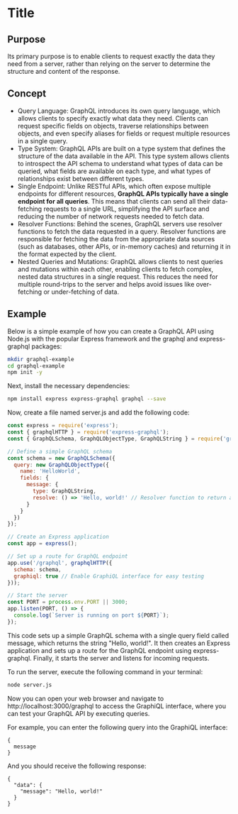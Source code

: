 # Title

## Purpose

Its primary purpose is to enable clients to request exactly the data they need from a server, rather than relying on the server to determine the structure and content of the response.

## Concept

* Query Language: GraphQL introduces its own query language, which allows clients to specify exactly what data they need. Clients can request specific fields on objects, traverse relationships between objects, and even specify aliases for fields or request multiple resources in a single query.
* Type System: GraphQL APIs are built on a type system that defines the structure of the data available in the API. This type system allows clients to introspect the API schema to understand what types of data can be queried, what fields are available on each type, and what types of relationships exist between different types.
* Single Endpoint: Unlike RESTful APIs, which often expose multiple endpoints for different resources, **GraphQL APIs typically have a single endpoint for all queries**. This means that clients can send all their data-fetching requests to a single URL, simplifying the API surface and reducing the number of network requests needed to fetch data.
* Resolver Functions: Behind the scenes, GraphQL servers use resolver functions to fetch the data requested in a query. Resolver functions are responsible for fetching the data from the appropriate data sources (such as databases, other APIs, or in-memory caches) and returning it in the format expected by the client.
* Nested Queries and Mutations: GraphQL allows clients to nest queries and mutations within each other, enabling clients to fetch complex, nested data structures in a single request. This reduces the need for multiple round-trips to the server and helps avoid issues like over-fetching or under-fetching of data.

## Example

Below is a simple example of how you can create a GraphQL API using Node.js with the popular Express framework and the graphql and express-graphql packages:

```bash
mkdir graphql-example
cd graphql-example
npm init -y
```

Next, install the necessary dependencies:

```bash
npm install express express-graphql graphql --save
```

Now, create a file named server.js and add the following code:

```javascript
const express = require('express');
const { graphqlHTTP } = require('express-graphql');
const { GraphQLSchema, GraphQLObjectType, GraphQLString } = require('graphql');

// Define a simple GraphQL schema
const schema = new GraphQLSchema({
  query: new GraphQLObjectType({
    name: 'HelloWorld',
    fields: {
      message: {
        type: GraphQLString,
        resolve: () => 'Hello, world!' // Resolver function to return a message
      }
    }
  })
});

// Create an Express application
const app = express();

// Set up a route for GraphQL endpoint
app.use('/graphql', graphqlHTTP({
  schema: schema,
  graphiql: true // Enable GraphiQL interface for easy testing
}));

// Start the server
const PORT = process.env.PORT || 3000;
app.listen(PORT, () => {
  console.log(`Server is running on port ${PORT}`);
});
```

This code sets up a simple GraphQL schema with a single query field called message, which returns the string "Hello, world!". It then creates an Express application and sets up a route for the GraphQL endpoint using express-graphql. Finally, it starts the server and listens for incoming requests.

To run the server, execute the following command in your terminal:

```bash
node server.js
```

Now you can open your web browser and navigate to http://localhost:3000/graphql to access the GraphiQL interface, where you can test your GraphQL API by executing queries.

For example, you can enter the following query into the GraphiQL interface:

```
{
  message
}
```

And you should receive the following response:

```
{
  "data": {
    "message": "Hello, world!"
  }
}
```
